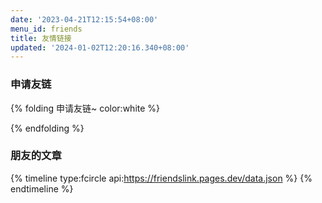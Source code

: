 ```yaml
---
date: '2023-04-21T12:15:54+08:00'
menu_id: friends
title: 友情链接
updated: '2024-01-02T12:20:16.340+08:00'
---
```

<div id="friend-content" class="friend-content"></div> <link rel="stylesheet" href="https://npm.elemecdn.com/qexo-friends/friends.css"/> <script src="https://npm.elemecdn.com/qexo-friends/Stellar/friends.js"></script> <script>loadQexoFriends("friend-content", "https://qexo.giize.com")</script>

### 申请友链

{% folding 申请友链~ color:white %}

<div id="friends-api"></div>
<script src="https://npm.elemecdn.com/qexo-friends/friends-api.js"></script>
<script>qexo_friend_api("friends-api","https://qexo.giize.com","");</script>

{% endfolding %}

### 朋友的文章

{% timeline type:fcircle api:https://friendslink.pages.dev/data.json %}
{% endtimeline %}

